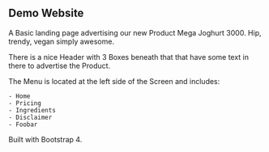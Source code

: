 ## Demo Website

A Basic landing page advertising our new Product Mega Joghurt 3000.
Hip, trendy, vegan simply awesome.

There is a nice Header with 3 Boxes beneath that that have some text in there to advertise the Product.

The Menu is located at the left side of the Screen and includes:

    - Home
    - Pricing
    - Ingredients
    - Disclaimer
    - Foobar

Built with Bootstrap 4.
